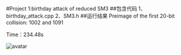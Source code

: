#Project 1:birthday attack of reduced SM3
##包含代码
1、birthday_attack.cpp 2、SM3.h
##运行结果
Preimage of the first 20-bit collision: 1002 and 1091

Time：234.48s

![avatar](D:\CLASS\网安创新创业\5.27)
